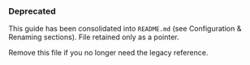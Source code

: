 ### Deprecated

This guide has been consolidated into `README.md` (see Configuration & Renaming sections). File retained only as a pointer.

Remove this file if you no longer need the legacy reference.
